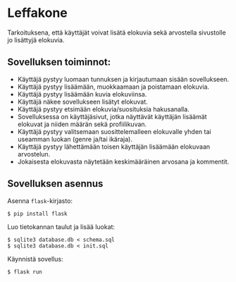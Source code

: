 # Leffakone
Tarkoituksena, että käyttäjät voivat lisätä elokuvia sekä arvostella sivustolle jo lisättyjä elokuvia.

## Sovelluksen toiminnot:
- Käyttäjä pystyy luomaan tunnuksen ja kirjautumaan sisään sovellukseen.
- Käyttäjä pystyy lisäämään, muokkaamaan ja poistamaan elokuvia.
- Käyttäjä pystyy lisäämään kuvia elokuviinsa.
- Käyttäjä näkee sovellukseen lisätyt elokuvat.
- Käyttäjä pystyy etsimään elokuvia/suosituksia hakusanalla.
- Sovelluksessa on käyttäjäsivut, jotka näyttävät käyttäjän lisäämät elokuvat ja niiden määrän sekä profiilikuvan.
- Käyttäjä pystyy valitsemaan suosittelemalleen elokuvalle yhden tai useamman luokan (genre ja/tai ikäraja).
- Käyttäjä pystyy lähettämään toisen käyttäjän lisäämään elokuvaan arvostelun.
- Jokaisesta elokuvasta näytetään keskimääräinen arvosana ja kommentit.


## Sovelluksen asennus

Asenna `flask`-kirjasto:

```
$ pip install flask
```

Luo tietokannan taulut ja lisää luokat:

```
$ sqlite3 database.db < schema.sql
$ sqlite3 database.db < init.sql
```

Käynnistä sovellus:

```
$ flask run
```
